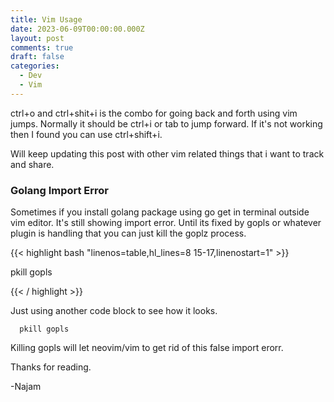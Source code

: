 ```yaml
---
title: Vim Usage
date: 2023-06-09T00:00:00.000Z
layout: post
comments: true
draft: false
categories:
  - Dev
  - Vim
---
```


ctrl+o and ctrl+shit+i is the combo for going back and forth using vim jumps. Normally it should be ctrl+i or tab to jump forward. If it's not working then I found you can use ctrl+shift+i.

Will keep updating this post with other vim related things that i want to track and share.

### Golang Import Error

Sometimes if you install golang package using go get in terminal outside vim editor. It's still showing import error. Until its fixed by gopls or
whatever plugin is handling that you can just kill the goplz process.

{{< highlight bash "linenos=table,hl_lines=8 15-17,linenostart=1" >}}

  pkill gopls

{{< / highlight >}}

Just using another code block to see how it looks.

```shell
  pkill gopls
```


Killing gopls will let neovim/vim to get rid of this false import erorr.

Thanks for reading.

-Najam
